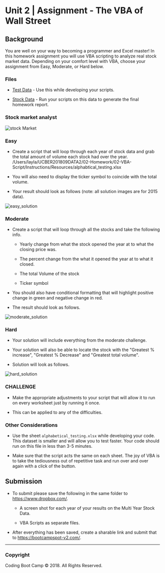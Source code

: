 # Unit 2 | Assignment - The VBA of Wall Street

## Background

You are well on your way to becoming a programmer and Excel master! In this homework assignment you will use VBA scripting to analyze real stock market data. Depending on your comfort level with VBA, choose your assignment from Easy, Moderate, or Hard below.

### Files

* [Test Data](Resources/alphabtical_testing.xlsx) - Use this while developing your scripts.

* [Stock Data](Resources/Multiple_year_stock_data.xlsx) - Run your scripts on this data to generate the final homework report.

### Stock market analyst

![stock Market](Images/stockmarket.jpg)

### Easy

* Create a script that will loop through each year of stock data and grab the total amount of volume each stock had over the year.
/Users/layla/UCBER201809DATA2/02-Homework/02-VBA-Script/Instructions/Resources/alphabtical_testing.xlsx
* You will also need to display the ticker symbol to coincide with the total volume.

* Your result should look as follows (note: all solution images are for 2015 data).

![easy_solution](Images/easy_solution.png)

### Moderate

* Create a script that will loop through all the stocks and take the following info.

  * Yearly change from what the stock opened the year at to what the closing price was.

  * The percent change from the what it opened the year at to what it closed.

  * The total Volume of the stock

  * Ticker symbol

* You should also have conditional formatting that will highlight positive change in green and negative change in red.

* The result should look as follows.

![moderate_solution](Images/moderate_solution.png)

### Hard

* Your solution will include everything from the moderate challenge.

* Your solution will also be able to locate the stock with the "Greatest % increase", "Greatest % Decrease" and "Greatest total volume".

* Solution will look as follows.

![hard_solution](Images/hard_solution.png)

### CHALLENGE

* Make the appropriate adjustments to your script that will allow it to run on every worksheet just by running it once.

* This can be applied to any of the difficulties.

### Other Considerations

* Use the sheet `alphabetical_testing.xlsx` while developing your code. This dataset is smaller and will allow you to test faster. Your code should run on this file in less than 3-5 minutes.

* Make sure that the script acts the same on each sheet. The joy of VBA is to take the tediousness out of repetitive task and run over and over again with a click of the button.

## Submission

* To submit please save the following in the same folder to <https://www.dropbox.com/>.

  * A screen shot for each year of your results on the Multi Year Stock Data.

  * VBA Scripts as separate files.

* After everything has been saved, create a sharable link and submit that to <https://bootcampspot-v2.com/>.

- - -

### Copyright

Coding Boot Camp © 2018. All Rights Reserved.
